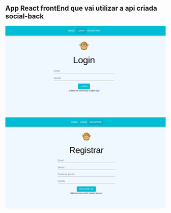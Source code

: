 ## App React frontEnd que vai utilizar a api criada social-back


<p align="center">
    <img width="560px" src="Login.png"><br/>
    <img width="560px" src="Registrar.png"><br/>
  <h2 align="center">  </h2>
</p>

